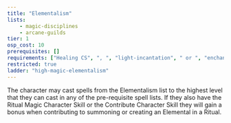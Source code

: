 ```yaml
---
title: "Elementalism"
lists:
    - magic-disciplines
    - arcane-guilds
tier: 1
osp_cost: 10
prerequisites: []
requirements: ["Healing CS", ", ", "light-incantation", " or ", "enchanting", " Occupational Skill"]
restricted: true
ladder: "high-magic-elementalism"
---
```

The character may cast spells from the Elementalism list to the highest level that they can cast in any of the pre-requisite spell lists. If they also have the Ritual Magic Character Skill or the Contribute Character Skill they will gain a bonus when contributing to summoning or creating an Elemental in a Ritual.